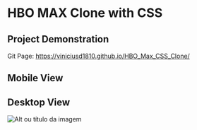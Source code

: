 # HBO MAX Clone with CSS

## Project Demonstration
Git Page: https://viniciusd1810.github.io/HBO_Max_CSS_Clone/

## Mobile View


## Desktop View
![Alt ou título da imagem](https://github.com/Viniciusd1810/HBO_Max_CSS_Clone/blob/main/assets/readme/Desktop%20View.gif?raw=true)

